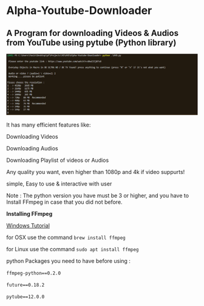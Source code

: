 # Alpha-Youtube-Downloader
## A Program for downloading Videos &amp; Audios from YouTube using pytube (Python library)

![preview image](https://github.com/Yasin1ar/Alpha-Youtube-Downloader/blob/5280cd091faf5f43c1f84eeb102996cf054cb592/Preview.PNG)


It has many efficient features like:

Downloading Videos

Downloading Audios

Downloading Playlist of videos or Audios

Any quality you want, even higher than 1080p and 4k if video suppurts!

simple, Easy to use & interactive with user

Note : The python version you have must be 3 or higher, and you have to Install FFmpeg in case that you did not before.

**Installing FFmpeg**

[Windows Tutorial](https://windowsloop.com/install-ffmpeg-windows-10/)

for OSX use the command ```brew install ffmpeg```

for Linux use the command ```sudo apt install ffmpeg```

python Packages you need to have before using :

`
ffmpeg-python==0.2.0
`

`
future==0.18.2
`

`
pytube==12.0.0
`
